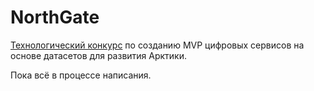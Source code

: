 # NorthGate

[Технологический конкурс][1] по созданию MVP цифровых сервисов на основе датасетов для развития Арктики.

Пока всё в процессе написания.

[1]: https://arctech.center/arctech-data/